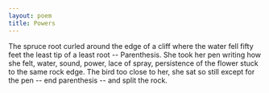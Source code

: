 ```yaml
---
layout: poem
title: Powers
---
```


The spruce root curled
around the edge of a cliff
where the water fell  fifty feet
the least tip of a least root
-- Parenthesis. She took her pen
writing how she felt,
water, sound, power,
lace of spray,
persistence  of the flower
stuck to the same rock edge.
The bird too close to her,
she sat so still except for the pen
-- end parenthesis --
and split the rock.
